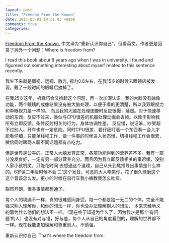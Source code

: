 ```yaml
---
layout: post
title: "Freedom From the Known"
date: 2017-03-01 14:51:03 +0800
comments: true
categories: 
---
```


[Freedom From the Known](https://en.wikipedia.org/wiki/Freedom_from_the_Known),  中文译为“重新认识你自己”，但看英文，作者更是回答了另外一个问题：Where is freedom from? 

I read this book about 8 years ago when I was in university. I found and figureed out something interesting about myself related to this sentence recently.

我生下来就是弱视、远视、散光, 视力0.8左右，在我15岁的时候去眼镜店被发现，戴了一段时间的眼睛后摘掉了。

在我25岁这年，机缘巧合又捡起这个问题，再一次加深认识。我的大脑没有融像功能，两个眼睛的成像结果没有被大脑处理，以便于看的更清楚，所以我双眼视力和单眼视力是一样的。
而且我的大脑在处理图像时反应很慢，延缓。对于快速移动的东西，反应不过来，类似与CPU很差的机器处理动画会丢帧。以致于影响我所有立即反馈，条件反射相关的行为，身体协调性差，
反应慢，说话笨，吵架超不过别人。开车也有一定危险。同时CPU很差，要仔细盯着一个东西看一会儿才能看仔细，只能单线程工作，做一件事的时候进入状态慢，切换线程工作会很累，
微信同时跟两人聊不同话题都有点吃力。

但是世界是公平的。正常人大脑发育正常，各项功能得到的营养差不多。我有一部分没发育好，一定有另一部分营养充分。而且因为我立即反馈相关的事迟缓，没别人家小孩机灵，只能花时间
去想通这个道理，自己从头到尾推导出事情是什么样的。6岁读二年级时候不会‘二’这个发音，可恶的大人嘲笑你，花了很久琢磨这个这个音该怎么发。更小的时候在自行车我小姨教我怎么吐痰。

豁然开朗，很多事情都想通了。

每个人的境遇不一样，真的很难感同身受。每一个都是独一无二的个体。完全不能强求别人理解你，和你的想法一样，你也没办法理解别人的想法，
本来天经地义的事为什么他们的想法不一样。（现在终于知道为什么了，因为我才是那个‘有问题’的人）也没有对与错，好与差，每个人从自己的角度看到的，理解的世界都不一样。现在我能更加理解和尊重别人，不勉强。

重新认识你自己. That's where the freedom from.
